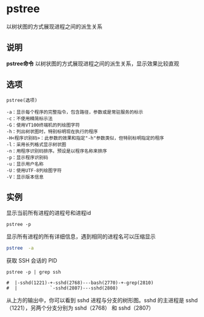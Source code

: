 pstree
===

以树状图的方式展现进程之间的派生关系

## 说明

**pstree命令** 以树状图的方式展现进程之间的派生关系，显示效果比较直观

## 选项

```
pstree(选项)
```

  

```
-a：显示每个程序的完整指令，包含路径，参数或是常驻服务的标示
-c：不使用精简标示法
-G：使用VT100终端机的列绘图字符
-h：列出树状图时，特别标明现在执行的程序
-H<程序识别码>：此参数的效果和指定"-h"参数类似，但特别标明指定的程序
-l：采用长列格式显示树状图
-n：用程序识别码排序。预设是以程序名称来排序
-p：显示程序识别码
-u：显示用户名称
-U：使用UTF-8列绘图字符
-V：显示版本信息
```

## 实例

显示当前所有进程的进程号和进程id

```
pstree -p
```

显示所有进程的所有详细信息，遇到相同的进程名可以压缩显示

```bash
pstree  -a
```

获取 SSH 会话的 PID

```
pstree -p | grep ssh

#  |-sshd(1221)-+-sshd(2768)---bash(2770)-+-grep(2810)
#  |            `-sshd(2807)---sshd(2808)
```

从上方的输出中，你可以看到 sshd 进程与分支的树形图。sshd 的主进程是 sshd（1221），另两个分支分别为 sshd（2768） 和 sshd（2807）



